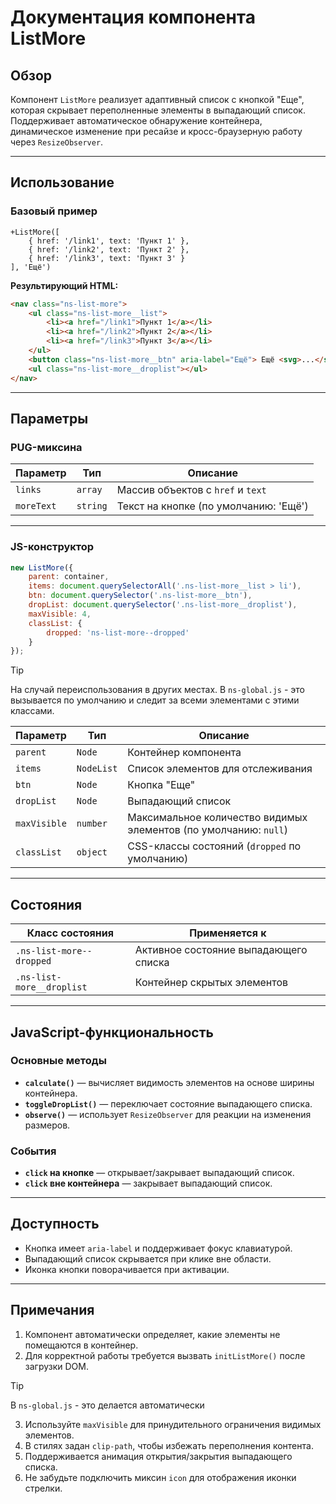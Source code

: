 # Документация компонента ListMore

## Обзор

Компонент `ListMore` реализует адаптивный список с кнопкой "Еще", которая скрывает переполненные элементы в выпадающий список. Поддерживает автоматическое обнаружение контейнера, динамическое изменение при ресайзе и кросс-браузерную работу через `ResizeObserver`.

---

## Использование

### Базовый пример

```pug
+ListMore([
    { href: '/link1', text: 'Пункт 1' },
    { href: '/link2', text: 'Пункт 2' },
    { href: '/link3', text: 'Пункт 3' }
], 'Ещё')
```

**Результирующий HTML:**

```html
<nav class="ns-list-more">
    <ul class="ns-list-more__list">
        <li><a href="/link1">Пункт 1</a></li>
        <li><a href="/link2">Пункт 2</a></li>
        <li><a href="/link3">Пункт 3</a></li>
    </ul> 
    <button class="ns-list-more__btn" aria-label="Ещё"> Ещё <svg>...</svg> </button>
    <ul class="ns-list-more__droplist"></ul>
</nav>
```

* * *

## Параметры

### PUG-миксина

| Параметр | Тип | Описание |
|----------|-----|----------|
| `links` | `array` | Массив объектов с `href` и `text` |
| `moreText` | `string` | Текст на кнопке (по умолчанию: 'Ещё') |

* * *

### JS-конструктор

```js
new ListMore({
    parent: container,
    items: document.querySelectorAll('.ns-list-more__list > li'),
    btn: document.querySelector('.ns-list-more__btn'),
    dropList: document.querySelector('.ns-list-more__droplist'),
    maxVisible: 4,
    classList: {
        dropped: 'ns-list-more--dropped'
    }
});
```

> [!TIP]
> На случай переиспользования в других местах.
> В `ns-global.js` - это вызывается по умолчанию и следит за всеми элементами с этими классами.

| Параметр | Тип | Описание |
|----------|-----|----------|
| `parent` | `Node` | Контейнер компонента |
| `items` | `NodeList` | Список элементов для отслеживания |
| `btn` | `Node` | Кнопка "Еще" |
| `dropList` | `Node` | Выпадающий список |
| `maxVisible` | `number` | Максимальное количество видимых элементов (по умолчанию: `null`) |
| `classList` | `object` | CSS-классы состояний (`dropped` по умолчанию) |


* * *

## Состояния

| Класс состояния | Применяется к |
|-----------------|---------------|
| `.ns-list-more--dropped` | Активное состояние выпадающего списка |
| `.ns-list-more__droplist` | Контейнер скрытых элементов |

* * *

## JavaScript-функциональность

### Основные методы

- **`calculate()`** — вычисляет видимость элементов на основе ширины контейнера.
- **`toggleDropList()`** — переключает состояние выпадающего списка.
- **`observe()`** — использует `ResizeObserver` для реакции на изменения размеров.

### События

- **`click` на кнопке** — открывает/закрывает выпадающий список.
- **`click` вне контейнера** — закрывает выпадающий список.

* * *

## Доступность

- Кнопка имеет `aria-label` и поддерживает фокус клавиатурой.
- Выпадающий список скрывается при клике вне области.
- Иконка кнопки поворачивается при активации.

* * *

## Примечания

1. Компонент автоматически определяет, какие элементы не помещаются в контейнер.
2. Для корректной работы требуется вызвать `initListMore()` после загрузки DOM. 
  > [!TIP]
  > В `ns-global.js` - это делается автоматически
3. Используйте `maxVisible` для принудительного ограничения видимых элементов.
4. В стилях задан `clip-path`, чтобы избежать переполнения контента.
5. Поддерживается анимация открытия/закрытия выпадающего списка.
6. Не забудьте подключить миксин `icon` для отображения иконки стрелки.
